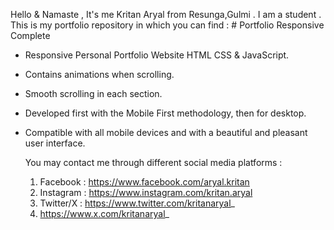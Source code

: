 Hello & Namaste , 
                 It's me Kritan Aryal from Resunga,Gulmi . I am a student .
                 This is my portfolio repository in which you can find : 
                 # Portfolio Responsive Complete
- Responsive Personal Portfolio Website HTML CSS & JavaScript.
- Contains animations when scrolling.
- Smooth scrolling in each section.
- Developed first with the Mobile First methodology, then for desktop.
- Compatible with all mobile devices and with a beautiful and pleasant user interface.

  You may contact me through different social media platforms :
  1. Facebook : https://www.facebook.com/aryal.kritan
  2.  Instagram : https://www.instagram.com/kritan.aryal
  3.  Twitter/X : https://www.twitter.com/kritanaryal_
  4.  https://www.x.com/kritanaryal_
